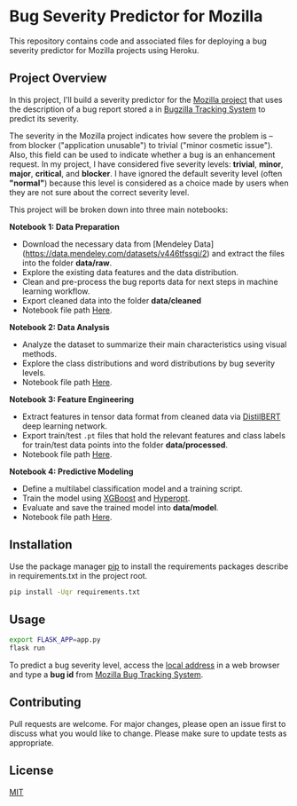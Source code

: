 # Bug Severity Predictor for Mozilla

This repository contains code and associated files for deploying a bug severity predictor for Mozilla projects using Heroku.

## Project Overview

In this project, I'll build a severity predictor for the [Mozilla project](https://www.mozilla.org/en-US/) that uses the description of a bug report stored a in [Bugzilla Tracking System](https://bugzilla.mozilla.org/home) to predict its severity. 

The severity in the Mozilla project indicates how severe the problem is – from blocker ("application unusable") to trivial ("minor cosmetic issue"). Also, this field can be used to indicate whether a bug is an enhancement request. In my project, I have considered five severity levels: **trivial**, **minor**, **major**, **critical**, and **blocker**. I have ignored the default severity level (often **"normal"**) because this level is considered as a choice made by users when they are not sure about the correct severity level. 

This project will be broken down into three main notebooks:

**Notebook 1: Data Preparation**
* Download the necessary data from [Mendeley Data] (https://data.mendeley.com/datasets/v446tfssgj/2) and extract the files into the folder **data/raw**.
* Explore the existing data features and the data distribution.
* Clean and pre-process the bug reports data for next steps in machine learning workflow.
* Export cleaned data into the folder **data/cleaned**
* Notebook file path [Here](./1-data-preparation/prepare-data.ipynb).

**Notebook 2: Data Analysis**
* Analyze the dataset to summarize their main characteristics using visual methods.
* Explore the class distributions and word distributions by bug severity levels. 
* Notebook file path [Here](./2-data-analysis/exploratory-data-analysis.ipynb).

**Notebook 3: Feature Engineering**
* Extract features in tensor data format from cleaned data via [DistilBERT](https://medium.com/huggingface/distilbert-8cf3380435b5) deep learning network. 
* Export train/test `.pt` files that hold the relevant features and class labels for train/test data points into the folder **data/processed**.
* Notebook file path [Here](./3-feature-engineering/extract-features.ipynb).

**Notebook 4: Predictive Modeling**
* Define a multilabel classification model and a training script.
* Train the model using [XGBoost](https://xgboost.readthedocs.io/en/latest/) and [Hyperopt](https://towardsdatascience.com/automated-machine-learning-hyperparameter-tuning-in-python-dfda59b72f8a).
* Evaluate and save the trained model into **data/model**.
* Notebook file path [Here](./4-predictive-modeling/built-and-save-model.ipynb).

## Installation

Use the package manager [pip](https://pip.pypa.io/en/stable/) to install the requirements packages
describe in requirements.txt in the project root.

```bash
pip install -Uqr requirements.txt
```

## Usage

```bash
export FLASK_APP=app.py 
flask run
```
To predict a bug severity level, access the [local address](http://127.0.0.1:5000) in a web browser and type a **bug id** from [Mozilla Bug Tracking System](https://bugzilla.mozilla.org/home).

## Contributing
Pull requests are welcome. For major changes, please open an issue first to discuss what you would like to change.
Please make sure to update tests as appropriate.

## License
[MIT](https://choosealicense.com/licenses/mit/)
